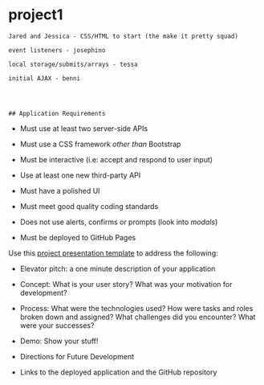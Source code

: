 # project1

<!--todo--- Things we will need to do for javascript functionality
    
    1.
     On click of submit in search bar we will need to grab value of search bar and use that value to submit for request to the API.
     * AJAX
     * On click


    2. 
    Cards will need to populate with img and name of certain foods that pertain to what ever ingredient searched grabbed from AJAX
    *for loop - all info, * empty()
    *create cards dynamically, appending, assign correct column width to class

    3. 
    An event listener will need to be on the cards for when they are clicked to open up a hidden div that will be dynamically populated with information from the API. 
    * event listener - add a class to all cards
    * change display from hidden to block to switch cards 
    
    

    4. 
    There will need to be event listeners on this page for a close button and an add button, close will close the page and return to the cards, add will add the recipe to the recipe book

    * Event listener for close
    * Event listener for add recipe 
        this is going to create buttons below the search bar in the recipe book

     4b. Local Storage will store information in the recipe book

    5. 
    Like weather app, page will only change when a new item is searched or an item from the recipe book is selected

        - on click of recipe book item there will be an event listener for the same function that (3) does. 


        - there should also be an event listener for an X that will delete an item from recipe book AKA delete from local storage 
            *might be able to create a class that references both cancel buttons

   




    GORDON RAMSAY FEELING LUCKY BUTTON

    1. Event listener for click 

    2. The click will call the API and give one random recipe from the API I believe we can use random API call 

        * brand new function calling new API

    3. If we have time and its easy we should add an audio file saying "what are you an Idiot sandwich?!" everytime you click the button 

    4. After the initial click, the same functions listed above will be done.-->


    Jared and Jessica - CSS/HTML to start (the make it pretty squad)

    event listeners - josephino

    local storage/submits/arrays - tessa

    initial AJAX - benni 




    ## Application Requirements

* Must use at least two server-side APIs

* Must use a CSS framework _other than_ Bootstrap

* Must be interactive (i.e: accept and respond to user input)

* Use at least one new third-party API

* Must have a polished UI

* Must meet good quality coding standards

* Does not use alerts, confirms or prompts (look into _modals_)

* Must be deployed to GitHub Pages


Use this [project presentation template](https://docs.google.com/presentation/d/1_u8TKy5zW5UlrVQVnyDEZ0unGI2tjQPDEpA0FNuBKAw/edit?usp=sharing) to address the following: 

* Elevator pitch: a one minute description of your application

* Concept: What is your user story? What was your motivation for development?

* Process: What were the technologies used? How were tasks and roles broken down and assigned? What challenges did you encounter? What were your successes?

* Demo: Show your stuff!

* Directions for Future Development

* Links to the deployed application and the GitHub repository